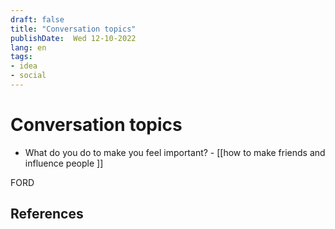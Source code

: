 ```yaml
---
draft: false
title: "Conversation topics"
publishDate:  Wed 12-10-2022
lang: en
tags:
- idea
- social
---
```

# Conversation topics

- What do you do to make you feel important? - [[how to make friends and influence people ]]

FORD

## References
